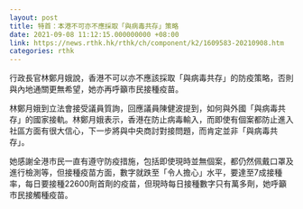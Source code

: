 ```yaml
---
layout: post
title: 特首：本港不可亦不應採取「與病毒共存」策略
date: 2021-09-08 11:12:15.000000000 +08:00
link: https://news.rthk.hk/rthk/ch/component/k2/1609583-20210908.htm
categories: rthk
---
```


行政長官林鄭月娥說，香港不可以亦不應該採取「與病毒共存」的防疫策略，否則與內地通關更無希望，她亦再呼籲巿民接種疫苗。

林鄭月娥到立法會接受議員質詢，回應議員陳健波提到，如何與外國「與病毒共存」的國家接軌。林鄭月娥表示，香港在防止病毒輸入，而即使有個案都防止進入社區方面有很大信心，下一步將與中央商討對接問題，而肯定並非「與病毒共存」。 

她感謝全港巿民一直有遵守防疫措施，包括即使現時並無個案，都仍然佩戴口罩及進行檢測等，但接種疫苗方面，數字就跌至「令人擔心」水平，要達至7成接種率，每日要接種22600劑首劑的疫苗，但現時每日接種數字只有萬多劑，她呼籲巿民接觸種疫苗。
